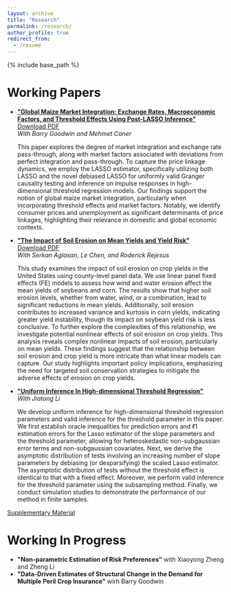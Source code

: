 ```yaml
---
layout: archive
title: "Research"
permalink: /research/
author_profile: true
redirect_from:
  - /resume
---
```


{% include base_path %}

Working Papers
======
* [__"Global Maize Market Integration: Exchange Rates, Macroeconomic Factors, and Threshold Effects Using Post-LASSO Inference"__](https://hongqiangyan.github.io/files/Yan_Goodwin_Caner_Integration_Maize_Markets.pdf)  
  [Download PDF](https://ageconsearch.umn.edu/record/335707?ln=en&v=pdf)  
  *With Barry Goodwin and Mehmet Caner*  

  This paper explores the degree of market integration and exchange rate pass-through, along with market factors associated with deviations from perfect integration and pass-through. To capture the price linkage dynamics, we employ the LASSO estimator, specifically utilizing both LASSO and the novel debiased LASSO for uniformly valid Granger causality testing and inference on impulse responses in high-dimensional threshold regression models. Our findings support the notion of global maize market integration, particularly when incorporating threshold effects and market factors. Notably, we identify consumer prices and unemployment as significant determinants of price linkages, highlighting their relevance in domestic and global economic contexts.

* [__"The Impact of Soil Erosion on Mean Yields and Yield Risk"__](https://hongqiangyan.github.io/files/Yan_Aglasan_Chen_Rejesus_Erosion_Yield.pdf)  
  [Download PDF](https://ageconsearch.umn.edu/record/343580?ln=en&v=pdf)  
  *With Serkan Aglasan, Le Chen, and Roderick Rejesus*  

  This study examines the impact of soil erosion on crop yields in the United States using county-level panel data. We use linear panel fixed effects (FE) models to assess how wind and water erosion affect the mean yields of soybeans and corn. The results show that higher soil erosion levels, whether from water, wind, or a combination, lead to significant reductions in mean yields. Additionally, soil erosion contributes to increased variance and kurtosis in corn yields, indicating greater yield instability, though its impact on soybean yield risk is less conclusive. To further explore the complexities of this relationship, we investigate potential nonlinear effects of soil erosion on crop yields. This analysis reveals complex nonlinear impacts of soil erosion, particularly on mean yields. These findings suggest that the relationship between soil erosion and crop yield is more intricate than what linear models can capture. Our study highlights important policy implications, emphasizing the need for targeted soil conservation strategies to mitigate the adverse effects of erosion on crop yields.

* [__"Uniform Inference In High-dimensional Threshold Regression"__](https://arxiv.org/abs/2404.08105)  
  *With Jiatong Li*  

  We develop uniform inference for high-dimensional threshold regression parameters and valid inference for the threshold parameter in this paper. We first establish oracle inequalities for prediction errors and ℓ1 estimation errors for the Lasso estimator of the slope parameters and the threshold parameter, allowing for heteroskedastic non-subgaussian error terms and non-subgaussian covariates. Next, we derive the asymptotic distribution of tests involving an increasing number of slope parameters by debiasing (or desparsifying) the scaled Lasso estimator. The asymptotic distribution of tests without the threshold effect is identical to that with a fixed effect. Moreover, we perform valid inference for the threshold parameter using the subsampling method. Finally, we conduct simulation studies to demonstrate the performance of our method in finite samples.


[Supplementary Material](https://github.com/hongqiangyan/desparsified_Lasso_threshold_reg)


Working In Progress
======
* __"Non-parametric Estimation of Risk Preferences"__ with Xiaoyong Zheng and Zheng Li
* __"Data-Driven Estimates of Structural Change in the Demand for Multiple Peril Crop Insurance"__ wirh Barry Goodwin
